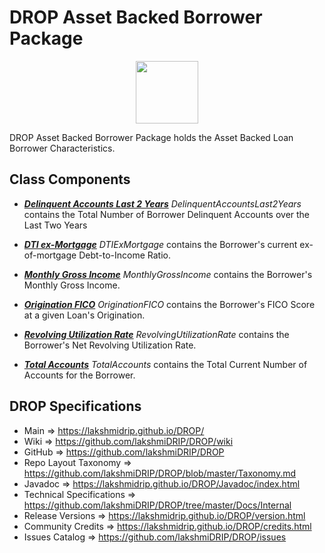 # DROP Asset Backed Borrower Package

<p align="center"><img src="https://github.com/lakshmiDRIP/DROP/blob/master/DRIP_Logo.gif?raw=true" width="100"></p>

DROP Asset Backed Borrower Package holds the Asset Backed Loan Borrower Characteristics.


## Class Components

 * [***Delinquent Accounts Last 2 Years***](https://github.com/lakshmiDRIP/DROP/tree/master/src/main/java/org/drip/loan/borrower/DelinquentAccountsLast2Years.java)
 <i>DelinquentAccountsLast2Years</i> contains the Total Number of Borrower Delinquent Accounts over the Last
 Two Years

 * [***DTI ex-Mortgage***](https://github.com/lakshmiDRIP/DROP/tree/master/src/main/java/org/drip/loan/borrower/DTIExMortgage.java)
 <i>DTIExMortgage</i> contains the Borrower's current ex-of-mortgage Debt-to-Income Ratio.

 * [***Monthly Gross Income***](https://github.com/lakshmiDRIP/DROP/tree/master/src/main/java/org/drip/loan/borrower/MonthlyGrossIncome.java)
 <i>MonthlyGrossIncome</i> contains the Borrower's Monthly Gross Income.

 * [***Origination FICO***](https://github.com/lakshmiDRIP/DROP/tree/master/src/main/java/org/drip/loan/borrower/OriginationFICO.java)
 <i>OriginationFICO</i> contains the Borrower's FICO Score at a given Loan's Origination.

 * [***Revolving Utilization Rate***](https://github.com/lakshmiDRIP/DROP/tree/master/src/main/java/org/drip/loan/borrower/RevolvingUtilizationRate.java)
 <i>RevolvingUtilizationRate</i> contains the Borrower's Net Revolving Utilization Rate.

 * [***Total Accounts***](https://github.com/lakshmiDRIP/DROP/tree/master/src/main/java/org/drip/loan/borrower/TotalAccounts.java)
 <i>TotalAccounts</i> contains the Total Current Number of Accounts for the Borrower.


## DROP Specifications

 * Main                     => https://lakshmidrip.github.io/DROP/
 * Wiki                     => https://github.com/lakshmiDRIP/DROP/wiki
 * GitHub                   => https://github.com/lakshmiDRIP/DROP
 * Repo Layout Taxonomy     => https://github.com/lakshmiDRIP/DROP/blob/master/Taxonomy.md
 * Javadoc                  => https://lakshmidrip.github.io/DROP/Javadoc/index.html
 * Technical Specifications => https://github.com/lakshmiDRIP/DROP/tree/master/Docs/Internal
 * Release Versions         => https://lakshmidrip.github.io/DROP/version.html
 * Community Credits        => https://lakshmidrip.github.io/DROP/credits.html
 * Issues Catalog           => https://github.com/lakshmiDRIP/DROP/issues
